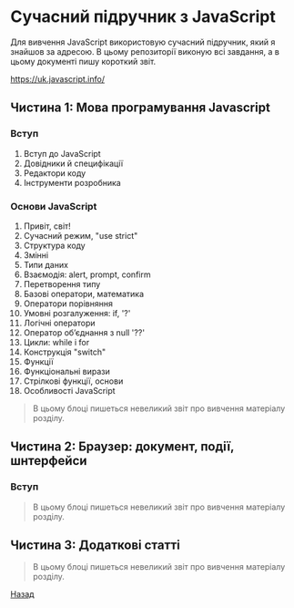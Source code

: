 # Сучасний підручник з JavaScript

Для вивчення JavaScript використовую сучасний підручник, який я знайшов за адресою.
В цьому репозиторії виконую всі завдання, а в цьому документі пишу короткий звіт.

<https://uk.javascript.info/>

## Чистина 1: Мова програмування Javascript

### Вступ

1. Вступ до JavaScript
2. Довідники й специфікації
3. Редактори коду
4. Інструменти розробника

### Основи JavaScript

1. Привіт, світ!
2. Сучасний режим, "use strict"
3. Структура коду
4. Змінні
5. Типи даних
6. Взаємодія: alert, prompt, confirm
7. Перетворення типу
8. Базові оператори, математика
9. Оператори порівняння
10. Умовні розгалуження: if, '?'
11. Логічні оператори
12. Оператор об’єднання з null '??'
13. Цикли: while і for
14. Конструкція "switch"
15. Функції
16. Функціональні вирази
17. Стрілкові функції, основи
18. Особливості JavaScript

>
> В цьому блоці пишеться невеликий звіт про вивчення матеріалу розділу.
>
>

## Чистина 2: Браузер: документ, події, шнтерфейси

### Вступ

>
> В цьому блоці пишеться невеликий звіт про вивчення матеріалу розділу.
>
>

## Чистина 3: Додаткові статті

>
> В цьому блоці пишеться невеликий звіт про вивчення матеріалу розділу.
>
>

[Назад](https://github.com/frontend-coder/roadmapoffrontenddeveloper/blob/main/README.md)
